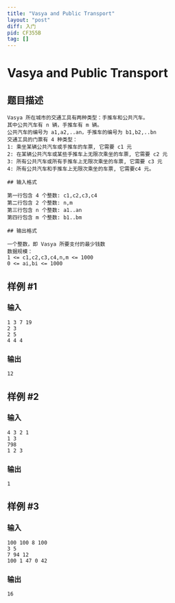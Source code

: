 ```yaml
---
title: "Vasya and Public Transport"
layout: "post"
diff: 入门
pid: CF355B
tag: []
---
```


# Vasya and Public Transport

## 题目描述

```
Vasya 所在城市的交通工具有两种类型：手推车和公共汽车。
其中公共汽车有 n 辆，手推车有 m 辆。
公共汽车的编号为 a1,a2,..an，手推车的编号为 b1,b2,..bn
交通工具的门票有 4 种类型：
1: 乘坐某辆公共汽车或手推车的车票, 它需要 c1 元
2: 在某辆公共汽车或某些手推车上无限次乘坐的车票, 它需要 c2 元
3: 所有公共汽车或所有手推车上无限次乘坐的车票, 它需要 c3 元
4: 所有公共汽车和手推车上无限次乘坐的车票, 它需要c4 元。

## 输入格式

第一行包含 4 个整数: c1,c2,c3,c4
第二行包含 2 个整数: n,m
第三行包含 n 个整数: a1..an
第四行包含 m 个整数: b1..bm

## 输出格式

一个整数，即 Vasya 所要支付的最少钱数
数据规模：
1 <= c1,c2,c3,c4,n,m <= 1000
0 <= ai,bi <= 1000
```

## 样例 #1

### 输入

```
1 3 7 19
2 3
2 5
4 4 4

```

### 输出

```
12

```

## 样例 #2

### 输入

```
4 3 2 1
1 3
798
1 2 3

```

### 输出

```
1

```

## 样例 #3

### 输入

```
100 100 8 100
3 5
7 94 12
100 1 47 0 42

```

### 输出

```
16

```


